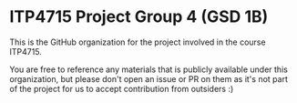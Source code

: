 # ITP4715 Project Group 4 (GSD 1B)
This is the GitHub organization for the project involved in the course ITP4715.

You are free to reference any materials that is publicly available under this organization, but please don't open an issue or PR on them as it's not part of the project for us to accept contribution from outsiders :)
